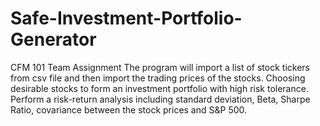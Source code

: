 # Safe-Investment-Portfolio-Generator

CFM 101 Team Assignment
The program will import a list of stock tickers from csv file and then import the trading prices of the stocks.
Choosing desirable stocks to form an investment portfolio with high risk tolerance.
Perform a risk-return analysis including standard deviation, Beta, Sharpe Ratio, covariance between the stock prices and S&P 500.
